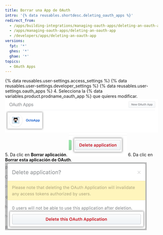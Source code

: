 ```yaml
---
title: Borrar una App de OAuth
intro: '{% data reusables.shortdesc.deleting_oauth_apps %}'
redirect_from:
  - /apps/building-integrations/managing-oauth-apps/deleting-an-oauth-app/
  - /apps/managing-oauth-apps/deleting-an-oauth-app
  - /developers/apps/deleting-an-oauth-app
versions:
  fpt: '*'
  ghes: '*'
  ghae: '*'
topics:
  - OAuth Apps
---
```


{% data reusables.user-settings.access_settings %}
{% data reusables.user-settings.developer_settings %}
{% data reusables.user-settings.oauth_apps %}
4. Selecciona la {% data variables.product.prodname_oauth_app %} que quieres modificar. ![Seleccion de apps](/assets/images/oauth-apps/oauth_apps_choose_app_post2dot12.png)
5. Da clic en **Borrar aplicación**. ![Botón para borrar la aplicación](/assets/images/oauth-apps/oauth_apps_delete_application.png)
6. Da clic en **Borrar esta aplicación de OAuth**. ![Botón para confirmar el borrado](/assets/images/oauth-apps/oauth_apps_delete_confirm.png)
